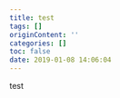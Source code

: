 ```yaml
---
title: test
tags: []
originContent: ''
categories: []
toc: false
date: 2019-01-08 14:06:04
---
```


test